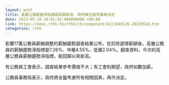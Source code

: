 ```yaml
---
layout: post
title: 高層公僕薪趨淨指標創回歸新高　政府稱全盤考慮再決定
date: 2022-05-18 18:01:42.000000000 +08:00
link: https://news.rthk.hk/rthk/ch/component/k2/1649126-20220518.htm
categories: rthk
---
```


影響17萬公務員薪酬調整的薪酬趨勢調查結果公布，在扣除遞增薪額後，高層公務員的薪酬趨勢淨指標是7.26%、中層4.55%、低層2.04%。翻查資料，今次的高層公務員薪酬趨勢淨指標，創回歸以來新高。

有公務員工會表示，調查結果參考價值不大；有工會則期望，政府如數加薪。

公務員事務局表示，政府將全盤考慮所有相關因素，再作決定。
